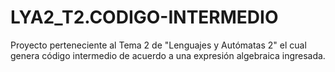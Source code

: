 # LYA2_T2.CODIGO-INTERMEDIO
Proyecto perteneciente al Tema 2 de "Lenguajes y Autómatas 2" el cual genera código intermedio de acuerdo a una expresión algebraica ingresada. 
